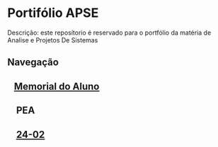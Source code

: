 # Portifólio APSE
 Descrição: este reposítorio é reservado para o portfólio da matéria de Analise e Projetos De Sistemas 

## Navegação
## &nbsp;&nbsp; [<ins>Memorial do Aluno</ins>]($root$/../Memorial%20do%20Aluno/Memorial.md)
## &nbsp; &nbsp; PEA
## &nbsp;&nbsp;&nbsp; [<ins>24-02</ins>]($root$/../Avalição%20do%20PEA/PEA-24-02.md)
